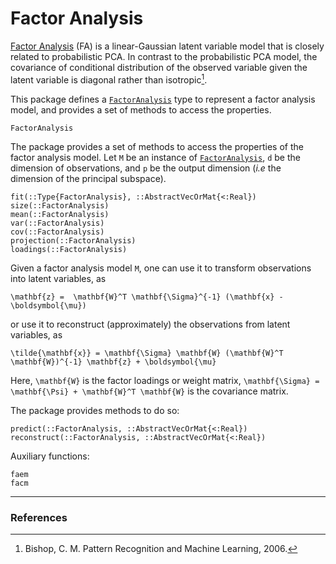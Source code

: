 # Factor Analysis

[Factor Analysis](https://en.wikipedia.org/wiki/Factor_analysis) (FA) is
a linear-Gaussian latent variable model that is closely related to probabilistic PCA.
In contrast to the probabilistic PCA model, the covariance of conditional distribution of
the observed variable  given the latent variable is diagonal rather than isotropic[^1].

This package defines a [`FactorAnalysis`](@ref) type to represent a factor analysis
model, and provides a set of methods to access the properties.

```@docs
FactorAnalysis
```

The package provides a set of methods to access the properties of the factor analysis
model. Let ``M`` be an instance of [`FactorAnalysis`](@ref), ``d`` be the dimension of
observations, and ``p`` be the output dimension (*i.e* the dimension of the principal
subspace).

```@docs
fit(::Type{FactorAnalysis}, ::AbstractVecOrMat{<:Real})
size(::FactorAnalysis)
mean(::FactorAnalysis)
var(::FactorAnalysis)
cov(::FactorAnalysis)
projection(::FactorAnalysis)
loadings(::FactorAnalysis)
```

Given a factor analysis model ``M``, one can use it to transform observations into
latent variables, as

```@math
\mathbf{z} =  \mathbf{W}^T \mathbf{\Sigma}^{-1} (\mathbf{x} - \boldsymbol{\mu})
```

or use it to reconstruct (approximately) the observations from latent variables, as

```@math
\tilde{\mathbf{x}} = \mathbf{\Sigma} \mathbf{W} (\mathbf{W}^T \mathbf{W})^{-1} \mathbf{z} + \boldsymbol{\mu}
```

Here, ``\mathbf{W}`` is the factor loadings or weight matrix,
``\mathbf{\Sigma} = \mathbf{\Psi} + \mathbf{W}^T \mathbf{W}`` is the covariance matrix.

The package provides methods to do so:

```@docs
predict(::FactorAnalysis, ::AbstractVecOrMat{<:Real})
reconstruct(::FactorAnalysis, ::AbstractVecOrMat{<:Real})
```

Auxiliary functions:

```@docs
faem
facm
```

---

### References

[^1]: Bishop, C. M. Pattern Recognition and Machine Learning, 2006.
[^2]:  Rubin, Donald B., and Dorothy T. Thayer. EM algorithms for ML factor analysis. Psychometrika 47.1, 69-76, 1982.
[^3]:  Zhao, J-H., Philip LH Yu, and Qibao Jiang. ML estimation for factor analysis: EM or non-EM?. Statistics and computing 18.2, 109-123, 2008.


